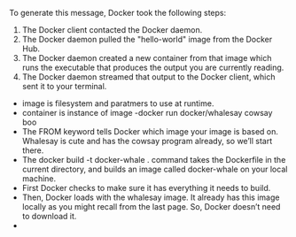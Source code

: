To generate this message, Docker took the following steps:
 1. The Docker client contacted the Docker daemon.
 2. The Docker daemon pulled the "hello-world" image from the Docker Hub.
 3. The Docker daemon created a new container from that image which runs the
    executable that produces the output you are currently reading.
 4. The Docker daemon streamed that output to the Docker client, which sent it
    to your terminal.

- image is filesystem and paratmers to use at runtime.
- container is instance of image
-docker run docker/whalesay cowsay boo
- The FROM keyword tells Docker which image your image is based on. Whalesay is cute and has the cowsay program already, so we’ll start there.
- The docker build -t docker-whale . command takes the Dockerfile in the current directory, and builds an image called docker-whale on your local machine. 
- First Docker checks to make sure it has everything it needs to build.
- Then, Docker loads with the whalesay image. It already has this image locally as you might recall from the last page. So, Docker doesn’t need to download it.
- 